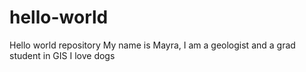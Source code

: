 # hello-world
Hello world repository
My name is Mayra, I am a geologist and a grad student in GIS
I love dogs
